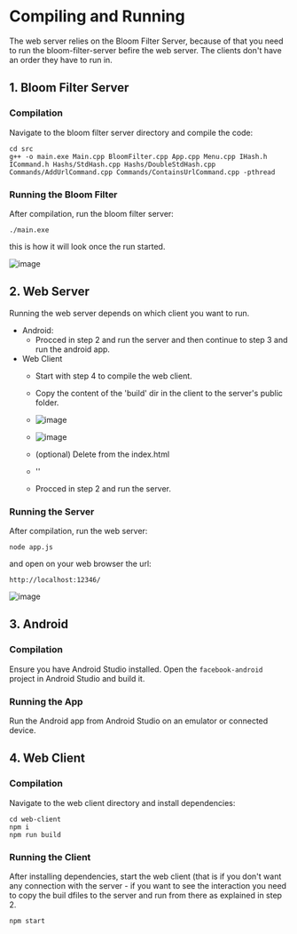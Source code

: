 # Compiling and Running 

The web server relies on the Bloom Filter Server, because of that you need to run the bloom-filter-server befire the web server. The clients don't have an order they have to run in.

## 1. Bloom Filter Server

### Compilation

Navigate to the bloom filter server directory and compile the code:

```
cd src
g++ -o main.exe Main.cpp BloomFilter.cpp App.cpp Menu.cpp IHash.h ICommand.h Hashs/StdHash.cpp Hashs/DoubleStdHash.cpp 
Commands/AddUrlCommand.cpp Commands/ContainsUrlCommand.cpp -pthread
```

### Running the Bloom Filter

After compilation, run the bloom filter server:

```
./main.exe
```

this is how it will look once the run started.

![image](https://github.com/edenbdv/FooBar-Server/assets/148945751/c1a74440-4821-420e-bc75-e369035a09eb)


## 2. Web Server

Running the web server depends on which client you want to run.
- Android:
  - Procced in step 2 and run the server and then continue to step 3 and run the android app.
- Web Client
  - Start with step 4 to compile the web client.
  - Copy the content of the 'build' dir in the client to the server's public folder.
    
  - ![image](https://github.com/edenbdv/FooBar-Server/assets/148945751/9252768d-6b2b-4ede-a273-a2f8dfae8484)
 
  - ![image](https://github.com/edenbdv/FooBar-Server/assets/148945751/6f288f8e-8f45-4eb7-8df5-2f50bc2e02e4)

  - (optional) Delete from the index.html 
  - '<script src="../src/JSFiles/index.js"></script><script src="../src/JSFiles/App.js"></script>'
  - Procced in step 2 and run the server.

### Running the Server

After compilation, run the web server:

```
node app.js
```

and open on your web browser the url:

```
http://localhost:12346/
```

![image](https://github.com/edenbdv/FooBar-Server/assets/148945751/a6a48ed7-43ea-4b4d-9f30-14ff8c5e68f8)


## 3. Android

### Compilation

Ensure you have Android Studio installed. Open the `facebook-android` project in Android Studio and build it.

### Running the App

Run the Android app from Android Studio on an emulator or connected device.

## 4. Web Client

### Compilation

Navigate to the web client directory and install dependencies:

```
cd web-client
npm i
npm run build
```

### Running the Client

After installing dependencies, start the web client (that is if you don't want any connection with the server - if you want to see the interaction you need
to copy the buil dfiles to the server and run from there as explained in step 2.

```
npm start
```
